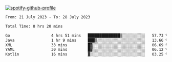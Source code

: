 [![spotify-github-profile](https://spotify-github-profile.vercel.app/api/view?uid=313pysyt3uxkjdidtiuvzf7nrnnu&cover_image=true&theme=natemoo-re&show_offline=false&background_color=121212&interchange=false&bar_color=53b14f&bar_color_cover=false)](https://spotify-github-profile.vercel.app/api/view?uid=313pysyt3uxkjdidtiuvzf7nrnnu&redirect=true)

<!--START_SECTION:waka-->

```txt
From: 21 July 2023 - To: 28 July 2023

Total Time: 8 hrs 20 mins

Go                  4 hrs 51 mins   ██████████████▒░░░░░░░░░░   57.73 %
Java                1 hr 9 mins     ███▒░░░░░░░░░░░░░░░░░░░░░   13.66 %
XML                 33 mins         █▓░░░░░░░░░░░░░░░░░░░░░░░   06.69 %
YAML                30 mins         █▓░░░░░░░░░░░░░░░░░░░░░░░   06.12 %
Kotlin              16 mins         ▓░░░░░░░░░░░░░░░░░░░░░░░░   03.25 %
```

<!--END_SECTION:waka-->